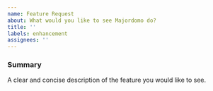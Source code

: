 ```yaml
---
name: Feature Request
about: What would you like to see Majordomo do? 
title: ''
labels: enhancement
assignees: ''
---
```


### Summary

A clear and concise description of the feature you would like to see.